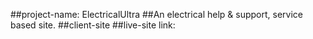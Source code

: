 ##project-name: ElectricalUltra
##An electrical help & support, service based site.
##client-site
##live-site link: 
